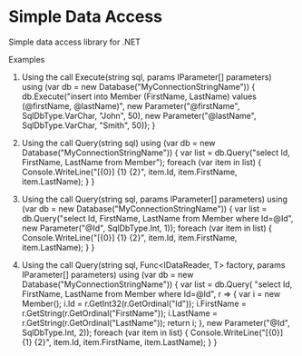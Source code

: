 Simple Data Access
================

Simple data access library for .NET

Examples
1. Using the call Execute(string sql, params IParameter[] parameters)
using (var db = new Database("MyConnectionStringName"))
{
	db.Execute("insert into Member (FirstName, LastName) values (@firstName, @lastName)",
		new Parameter("@firstName", SqlDbType.VarChar, "John", 50),
		new Parameter("@lastName", SqlDbType.VarChar, "Smith", 50));
}

2. Using the call Query<T>(string sql)
using (var db = new Database("MyConnectionStringName"))
{
	var list = db.Query<Member>("select Id, FirstName, LastName from Member");
	foreach (var item in list)
	{
		Console.WriteLine("[{0}] {1} {2}", item.Id, item.FirstName, item.LastName);
	}
}

3. Using the call Query<T>(string sql, params IParameter[] parameters)
using (var db = new Database("MyConnectionStringName"))
{
	var list = db.Query<Member>("select Id, FirstName, LastName from Member where Id=@Id", new Parameter("@Id", SqlDbType.Int, 1));
	foreach (var item in list)
	{
		Console.WriteLine("[{0}] {1} {2}", item.Id, item.FirstName, item.LastName);
	}
}

4. Using the call Query<T>(string sql, Func<IDataReader, T> factory, params IParameter[] parameters)
using (var db = new Database("MyConnectionStringName"))
{
	 var list = db.Query<Member>(
		"select Id, FirstName, LastName from Member where Id=@Id", 
		r => {
			var i = new Member();
			i.Id = r.GetInt32(r.GetOrdinal("Id"));
			i.FirstName = r.GetString(r.GetOrdinal("FirstName"));
			i.LastName = r.GetString(r.GetOrdinal("LastName"));
			return i;
		},
		new Parameter("@Id", SqlDbType.Int, 2));
	foreach (var item in list)
	{
		Console.WriteLine("[{0}] {1} {2}", item.Id, item.FirstName, item.LastName);
	}
}

